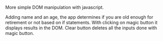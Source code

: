 More simple DOM manipulation with javascript.

Adding  name and an age, the app determines if you are old enough for retirement or not based on if statements. With clicking on magic button it displays results in the DOM. Clear button deletes all the inputs done with magic button.